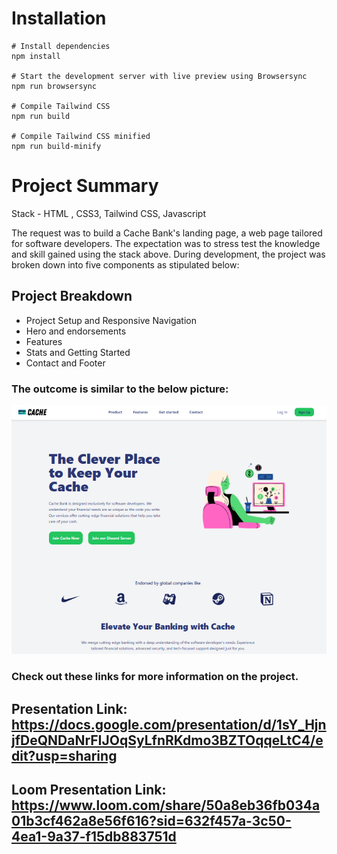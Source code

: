 # Installation

```
# Install dependencies
npm install

# Start the development server with live preview using Browsersync
npm run browsersync

# Compile Tailwind CSS
npm run build

# Compile Tailwind CSS minified
npm run build-minify

```

# Project Summary

Stack - HTML , CSS3, Tailwind CSS, Javascript

The request was to build a Cache Bank's landing page, a web page tailored for software developers. The expectation was to stress test the knowledge and skill gained using the stack above. During development, the project was broken down into five components as stipulated below:

## Project Breakdown

- Project Setup and Responsive Navigation
- Hero and endorsements
- Features
- Stats and Getting Started
- Contact and Footer

### The outcome is similar to the below picture:

![alt text](image.png)

### Check out these links for more information on the project.

## Presentation Link: https://docs.google.com/presentation/d/1sY_HjnjfDeQNDaNrFIJOqSyLfnRKdmo3BZTOqqeLtC4/edit?usp=sharing

## Loom Presentation Link: https://www.loom.com/share/50a8eb36fb034a01b3cf462a8e56f616?sid=632f457a-3c50-4ea1-9a37-f15db883751d
